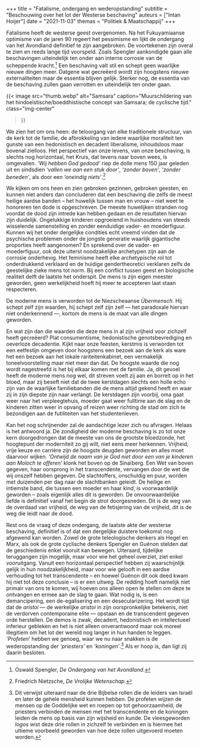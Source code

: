 +++
title    = "Fatalisme, ondergang en wederopstanding"
subtitle = "Beschouwing over het lot der Westerse beschaving"
auteurs  = ["Intan Hoijer"]
date     = "2021-11-03"
themas   = "Politiek & Maatschappij"
+++


Fatalisme heeft de westerse geest overgenomen. Na het Fukuyamiaanse optimisme van de jaren 90 regeert het pessimisme en lijkt de ondergang van het Avondland definitief te zijn aangebroken. De voortekenen zijn overal te zien en reeds lange tijd voorspeld. Zoals Spengler aankondigde gaan alle beschavingen uiteindelijk ten onder aan interne corrosie van de scheppende kracht.[^1] Een beschaving valt stil en schept geen waarlijke nieuwe dingen meer. Datgene wat gecreëerd wordt zijn hoogstens nieuwe externaliteiten maar de essentia blijven gelijk. Sterker nog, de essentia van de beschaving zullen gaan verrotten en uiteindelijk ten onder gaan.

{{< image
	src="thumb.webp"
	alt="Samsara"
	caption="Muurschildering van het hindoeïstische/boeddhistische concept van Samsara; de cyclische tijd."
	class="img-center"
>}}

We zien het om ons heen: de teloorgang van elke traditionele structuur, van de kerk tot de familie, de afbrokkeling van iedere waarlijke moraliteit ten gunste van een hedonistisch en decadent liberalisme, inhoudsloos maar bovenal zielloos. Het perspectief van onze levens, van onze beschaving, is slechts nog horizontaal, het Kruis, dat tevens naar boven wees, is omgevallen. _‘Wij hebben God gedood’_ riep de dolle mens 150 jaar geleden uit en sindsdien _‘vallen we aan een stuk door’_, _‘zonder boven’_, _‘zonder beneden’_, als door een _‘oneindig niets’_.[^2]

We kijken om ons heen en zien gebroken gezinnen, gebroken geesten, en kunnen niet anders dan concluderen dat een beschaving die zelfs de meest heilige aardse banden – het huwelijk tussen man en vrouw – niet weet te honoreren ten dode is opgeschreven. De meeste huwelijken stranden nog voordat de dood zijn intrede kan hebben gedaan en de resultaten hiervan zijn duidelijk. Ongelukkige kinderen opgroeiend in huishoudens van steeds wisselende samenstelling en zonder eenduidige vader- en moederfiguur. Kunnen wij het onder dergelijke condities echt vreemd vinden dat de psychische problemen onder de jongste generatie waarlijk gigantische proporties heeft aangenomen? En sprekend over de vader- en moederfiguur, ook deze uiterst noodzakelijke archetypen zijn aan de corrosie onderhevig. Het feminisme heeft elke archetypische rol tot onderdrukkend verklaard en de huidige gendertheoretici verklaren zelfs de geestelijke zieke mens tot norm. Bij een conflict tussen geest en biologische realiteit delft de laatste het onderspit. De mens is zijn eigen meester geworden, geen werkelijkheid hoeft hij meer te accepteren laat staan respecteren.

De moderne mens is verworden tot de Niezscheaanse _Übermensch_. Hij schept zelf zijn waarden, hij schept zelf zijn zelf — het paradoxale hiervan niet onderkennend —, kortom de mens is de maat van alle dingen geworden.

En wat zijn dan die waarden die deze mens in al zijn vrijheid voor zichzelf heeft gecreëerd? Plat consumentisme, hedonistische genotsbevrediging en oeverloze decadentie. Kijkt naar onze feesten, kerstmis is verworden tot een eetfestijn omgeven door hoogstens een bezoek aan de kerk als ware het een bezoek aan het lokale rariteitenkabinet, een vermakelijk toneelvoorstelling maar niet meer dan dat. De hoogste waarde die nog wordt nagestreefd is het bij elkaar komen met de familie. Ja, dit gevoel heeft de moderne mens nog wel, dit streven voelt zij aan en borrelt op in het bloed, maar zij beseft niet dat de twee kerstdagen slechts een holle echo zijn van de waarlijke familiebanden die de mens altijd gekend heeft en waar zij in zijn diepste zijn naar verlangt. De kerstdagen zijn voorbij, oma gaat weer naar het verpleegtehuis, moeder gaat weer fulltime aan de slag en de kinderen zitten weer in opvang of reizen weer richting de stad om zich te bezondigen aan de futiliteiten van het studentenleven.

Kan het nog schrijnender zal de aandachtige lezer zich nu afvragen. Helaas is het antwoord ja. De zondigheid der moderne beschaving is zo tot onze kern doorgedrongen dat de meeste van ons de grootste bloedzonde, het hoogtepunt der moderniteit zo gij wilt, niet eens meer herkennen. Vrijheid, vrije keuze en carrière zijn de hoogste deugden geworden en alles moet daarvoor wijken. _‘Ontwijd de naam van je God niet door een van je kinderen aan Moloch te offeren’_ klonk het boven op de Sinaïberg. Een Wet van boven gegeven, haar oorsprong in het transcendente, vervangen door de wet die wij onszelf hebben gegeven. De slachtoffers, onschuldig en puur, worden met duizenden per dag naar de slachtbanken geleidt. De heilige en intiemste band, die tussen een moeder en haar kind, is voorwaardelijk geworden – zoals eigenlijk alles dit is geworden. De onvoorwaardelijke liefde is definitief vanaf het begin de strot doorgesneden. Dit is de weg van de overdaad van vrijheid, de weg van de fetisjering van de vrijheid, dit is de weg die leidt naar de dood.

Rest ons de vraag of deze ondergang, de laatste akte der westerse beschaving, definitief is of dat een dergelijke duistere toekomst nog afgewend kan worden. Zowel de grote teleologische denkers als Hegel en Marx, als ook de grote cyclische denkers Spengler en Guénon stelden dat de geschiedenis enkel vooruit kan bewegen. Uiteraard, tijdelijke teruggangen zijn mogelijk, maar voor wie het geheel overziet, ziet enkel <i>voor</i>uitgang. Vanuit een horizontaal perspectief hebben zij waarschijnlijk gelijk in hun noodzakelijkheid, maar voor wie gelooft in een aardse verhouding tot het transcendente – en hoewel Guénon dit ook deed kwam hij niet tot deze conclusie – is er een uitweg. De redding hoeft namelijk niet primair van ons te komen, wij hoeven ons alleen open te stellen om deze te ontvangen en ermee aan de slag te gaan. Wat nodig is, is een demancipering, een de-egalisering en een desecularizering. Het wordt tijd dat de _aristoi_ — de werkelijke _aristoi_ in zijn oorspronkelijke betekenis, niet de verdorven contemporaine elite — opstaan en de transcendent gegeven orde herstellen. De demos is zwak, decadent, hedonistisch en intellectueel inferieur gebleken en het is niet alleen onverantwoord maar ook moreel illegitiem om het lot der wereld nog langer in hun handen te leggen. _‘Profeten’_ hebben we genoeg, waar we nu naar snakken is de wederopstanding der _‘priesters’_ en _‘koningen’_.[^3] Als er hoop is, dan ligt zij daarin besloten.


[^1]: Oswald Spengler, _De Ondergang van het Avondland_.
[^2]: Friedrich Nietzsche, _De Vrolijke Wetenschap_.
[^3]: Dit verwijst uiteraard naar de drie Bijbelse rollen die de leiders van Israël en later de gehele mensheid kunnen hebben. De profeten wijzen de mensen op de Goddelijke wet en roepen op tot gehoorzaamheid, de priesters verbinden de mensen met het transcendente en de koningen leiden de mens op basis van zijn wijsheid en kunde. De vleesgeworden _logos_ wist deze drie rollen in zichzelf te verbinden en is hiermee het ultieme voorbeeld geworden van hoe deze rollen uitgevoerd moeten worden.
